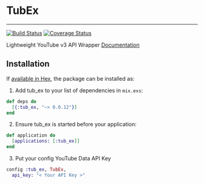 # TubEx
---
[![Build Status](https://travis-ci.org/Rastopyr/tub_ex.svg?branch=master)](https://travis-ci.org/Rastopyr/tub_ex)
[![Coverage Status](https://coveralls.io/repos/github/Rastopyr/tub_ex/badge.svg?branch=master)](https://coveralls.io/github/Rastopyr/tub_ex?branch=master)

Lightweight YouTube v3 API Wrapper
[Documentation](https://hexdocs.pm/tub_ex)

## Installation

If [available in Hex](https://hex.pm/docs/publish), the package can be installed as:

1. Add tub_ex to your list of dependencies in `mix.exs`:

```elixir
def deps do
  [{:tub_ex, "~> 0.0.12"}]
end
```

2. Ensure tub_ex is started before your application:

```elixir
def application do
  [applications: [:tub_ex]]
end
```

  3. Put your config YouTube Data API Key

```elixir
config :tub_ex, TubEx,
  api_key: "< Your API Key >"
```
